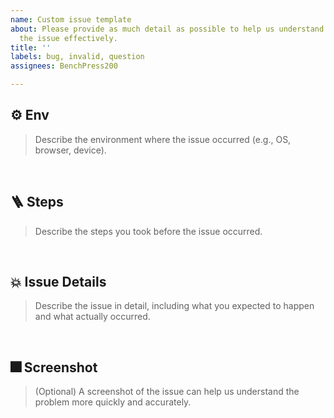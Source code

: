 ```yaml
---
name: Custom issue template
about: Please provide as much detail as possible to help us understand and address
  the issue effectively.
title: ''
labels: bug, invalid, question
assignees: BenchPress200

---
```


## ⚙️ Env

> Describe the environment where the issue occurred (e.g., OS, browser, device).


<br> 

## 🪜 Steps

> Describe the steps you took before the issue occurred.


<br>

## 💥 Issue Details

> Describe the issue in detail, including what you expected to happen and what actually occurred.




<br>

##  🎆 Screenshot

>  (Optional) A screenshot of the issue can help us understand the problem more quickly and accurately.



<br>
